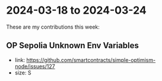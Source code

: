 # 2024-03-18 to 2024-03-24

These are my contributions this week:

## OP Sepolia Unknown Env Variables
* link: https://github.com/smartcontracts/simple-optimism-node/issues/127
* size: S
